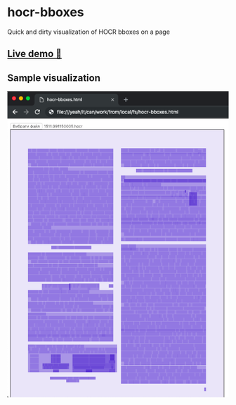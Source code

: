 # hocr-bboxes
Quick and dirty visualization of HOCR bboxes on a page

## [Live demo 🙌](https://z4y4ts.github.io/hocr-bboxes-viewer/)

## Sample visualization

![Bounding boxes on a page](sample-bboxes-visualization.png)
